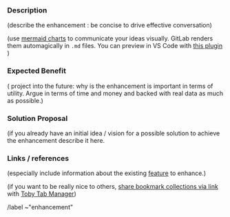 ### Description

(describe the enhancement : be concise to drive effective conversation)

(use [mermaid charts](https://mermaidjs.github.io/mermaid-live-editor/#/edit/eyJjb2RlIjoiZ3JhcGggVERcbkFbQ2hyaXN0bWFzXSAtLT58R2V0IG1vbmV5fCBCKEdvIHNob3BwaW5nKVxuQiAtLT4gQ3tMZXQgbWUgdGhpbmt9XG5DIC0tPnxPbmV8IERbTGFwdG9wXVxuQyAtLT58VHdvfCBFW2lQaG9uZV1cbkMgLS0-fFRocmVlfCBGW0Nhcl1cbiIsIm1lcm1haWQiOnsidGhlbWUiOiJkZWZhdWx0In19) to communicate your ideas visually. GitLab renders them automagically in `.md` files. You can preview in VS Code with [this plugin](https://marketplace.visualstudio.com/items?itemName=vstirbu.vscode-mermaid-preview) )

### Expected Benefit

( project into the future: why is the enhancement is important in terms of utility. Argue in terms of time and money and backed with real data as much as possible.)

### Solution Proposal

(if you already have an initial idea / vision for a possible solution to achieve the enhancement describe it here.

### Links / references

(especially include information about the existing [feature](Feature_Proposal.md) to enhance.)

(if you want to be really nice to others, [share bookmark collections via link](https://www.gettoby.com/blog/post/sharing-is-caring) with [Toby Tab Manager](https://www.gettoby.com))


/label ~"enhancement"